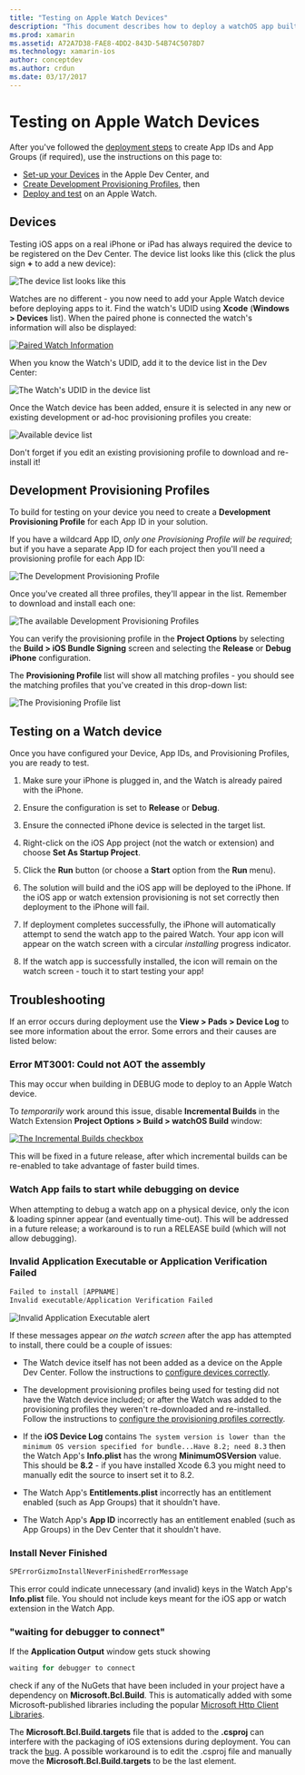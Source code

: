 ```yaml
---
title: "Testing on Apple Watch Devices"
description: "This document describes how to deploy a watchOS app built with Xamarin for testing on an actual Apple Watch. It discusses devices, provisioning profiles, testing, and provides some troubleshooting tips."
ms.prod: xamarin
ms.assetid: A72A7D38-FAE8-4DD2-843D-54B74C5078D7
ms.technology: xamarin-ios
author: conceptdev
ms.author: crdun
ms.date: 03/17/2017
---
```


# Testing on Apple Watch Devices

After you've followed the [deployment steps](~/ios/watchos/deploy-test/index.md)
  to create App IDs and App Groups (if required), use the instructions
  on this page to:

- [Set-up your Devices](#devices) in the Apple Dev Center, and
- [Create Development Provisioning Profiles](#profiles), then
- [Deploy and test](#testing) on an Apple Watch.

<a name="devices" />

## Devices

Testing iOS apps on a real iPhone or iPad has always required
  the device to be registered on the Dev Center. The device list
  looks like this (click the plus sign **+** to add a new device):

![The device list looks like this](device-images/devices-sml.png)

Watches are no different - you now need to add your Apple Watch
  device before deploying apps to it. Find the watch's UDID using
  **Xcode** (**Windows > Devices** list). When the paired phone
  is connected the watch's information will also be displayed:

[![Paired Watch Information](device-images/xcode-devices-sml.png)](device-images/xcode-devices.png#lightbox)

When you know the Watch's UDID, add it to the device list
  in the Dev Center:

![The Watch's UDID in the device list](device-images/devices-watch-sml.png)

Once the Watch device has been added, ensure it is selected
  in any new or existing development or ad-hoc provisioning
  profiles you create:

![Available device list](device-images/devices-provisioning.png)

Don't forget if you edit an existing provisioning profile
  to download and re-install it!

<a name="profiles" />

## Development Provisioning Profiles

To build for testing on your device you need to
  create a **Development Provisioning Profile** for
  each App ID in your solution.

If you have a wildcard App ID, *only one Provisioning Profile
  will be required*; but if you have a separate App ID for each
  project then you'll need a provisioning profile for each
  App ID:

![The Development Provisioning Profile](device-images/provisioningprofile-development.png)

Once you've created all three profiles, they'll appear
  in the list. Remember to download and install each one:

![The available Development Provisioning Profiles](device-images/provisioningprofiles.png)

You can verify the provisioning profile in the **Project Options**
  by selecting the **Build > iOS Bundle Signing** screen
  and selecting the **Release** or **Debug iPhone** configuration.

The **Provisioning Profile** list will show all matching
  profiles - you should see the matching profiles that
  you've created in this drop-down list:

![The Provisioning Profile list](device-images/options-selectprofile.png)

<a name="testing" />

## Testing on a Watch device

Once you have configured your Device, App IDs, and Provisioning
  Profiles, you are ready to test.

1. Make sure your iPhone is plugged in, and the Watch is already
  paired with the iPhone.

2. Ensure the configuration is set to **Release** or **Debug**.

3. Ensure the connected iPhone device is selected in the target list.

4. Right-click on the iOS App project (not the watch or extension)
  and choose **Set As Startup Project**.

5. Click the **Run** button (or choose a **Start** option from the **Run** menu).

6. The solution will build and the iOS app will be deployed to the iPhone.
  If the iOS app or watch extension provisioning is not set correctly then
  deployment to the iPhone will fail.

7. If deployment completes successfully, the iPhone will automatically attempt to
  send the watch app to the paired Watch. Your app icon will appear
  on the watch screen with a circular *installing* progress indicator.

8. If the watch app is successfully installed, the icon will remain on the watch
  screen - touch it to start testing your app!

## Troubleshooting

If an error occurs during deployment use the **View > Pads > Device Log** to
  see more information about the error. Some errors and their causes
  are listed below:

### Error MT3001: Could not AOT the assembly

This may occur when building in DEBUG mode to deploy to an Apple Watch device.

To *temporarily* work around this issue, disable **Incremental Builds** in the Watch Extension
**Project Options > Build > watchOS Build** window:

[![The Incremental Builds checkbox](device-images/disable-incremental-sml.png)](device-images/disable-incremental.png#lightbox)

This will be fixed in a future release, after which incremental builds can be
re-enabled to take advantage of faster build times.

### Watch App fails to start while debugging on device

When attempting to debug a watch app on a physical device, only the icon & loading
spinner appear (and eventually time-out). This will be addressed in a future release;
a workaround is to run a RELEASE build (which will not allow debugging).

### Invalid Application Executable or Application Verification Failed

```csharp
Failed to install [APPNAME]
Invalid executable/Application Verification Failed
```

![Invalid Application Executable alert](device-images/invalid-application-executable.png)

If these messages appear *on the watch screen* after the
  app has attempted to install, there could be a couple of
  issues:

- The Watch device itself has not been added as a device
  on the Apple Dev Center. Follow the instructions
  to [configure devices correctly](#devices).

- The development provisioning profiles being used for testing
  did not have the Watch device included; or after the Watch was
  added to the provisioning profiles they weren't re-downloaded
  and re-installed. Follow the instructions to [configure the provisioning profiles correctly](#profiles).

- If the **iOS Device Log** contains `The system version is lower than the minimum OS version specified for bundle...Have 8.2; need 8.3` then the Watch App's **Info.plist** has the wrong **MinimumOSVersion** value.
  This should be **8.2** - if you have installed Xcode 6.3 you
  might need to manually edit the source to insert set it to 8.2.

- The Watch App's **Entitlements.plist** incorrectly has
  an entitlement enabled (such as App Groups) that it shouldn't have.

- The Watch App's **App ID** incorrectly has an entitlement
  enabled (such as App Groups) in the Dev Center that it shouldn't have.

### Install Never Finished

```csharp
SPErrorGizmoInstallNeverFinishedErrorMessage
```

This error could indicate unnecessary (and invalid) keys
  in the Watch App's **Info.plist** file. You should not
  include keys meant for the iOS app or watch extension
  in the Watch App.

<!--eg. NSLocationAlwaysUsageDescription -->

### "waiting for debugger to connect"

If the **Application Output** window gets stuck showing

```csharp
waiting for debugger to connect
```

check if any of the NuGets that have been included in your
  project have a dependency on **Microsoft.Bcl.Build**. This
  is automatically added with some Microsoft-published libraries
  including the popular [Microsoft Http Client Libraries](https://www.nuget.org/packages/Microsoft.Net.Http/).

The **Microsoft.Bcl.Build.targets** file that is added to the
  **.csproj** can interfere with the packaging of iOS
  extensions during deployment. You can track the [bug](https://bugzilla.xamarin.com/show_bug.cgi?id=29912).
  A possible workaround is to edit the .csproj file and manually
  move the **Microsoft.Bcl.Build.targets** to be the last element.

